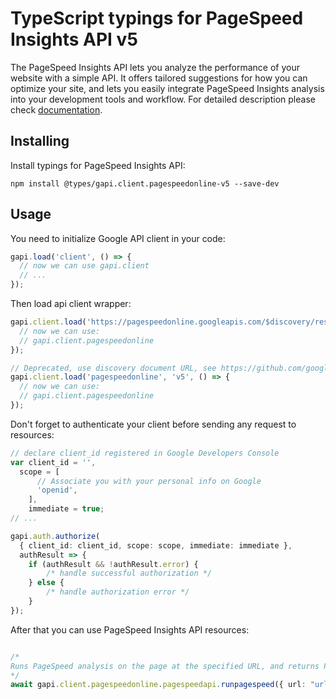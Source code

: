 # TypeScript typings for PageSpeed Insights API v5

The PageSpeed Insights API lets you analyze the performance of your website with a simple API. It offers tailored suggestions for how you can optimize your site, and lets you easily integrate PageSpeed Insights analysis into your development tools and workflow. 
For detailed description please check [documentation](https://developers.google.com/speed/docs/insights/v5/about).

## Installing

Install typings for PageSpeed Insights API:

```
npm install @types/gapi.client.pagespeedonline-v5 --save-dev
```

## Usage

You need to initialize Google API client in your code:

```typescript
gapi.load('client', () => {
  // now we can use gapi.client
  // ...
});
```

Then load api client wrapper:

```typescript
gapi.client.load('https://pagespeedonline.googleapis.com/$discovery/rest?version=v5', () => {
  // now we can use:
  // gapi.client.pagespeedonline
});
```

```typescript
// Deprecated, use discovery document URL, see https://github.com/google/google-api-javascript-client/blob/master/docs/reference.md#----gapiclientloadname----version----callback--
gapi.client.load('pagespeedonline', 'v5', () => {
  // now we can use:
  // gapi.client.pagespeedonline
});
```

Don't forget to authenticate your client before sending any request to resources:

```typescript
// declare client_id registered in Google Developers Console
var client_id = '',
  scope = [
      // Associate you with your personal info on Google
      'openid',
    ],
    immediate = true;
// ...

gapi.auth.authorize(
  { client_id: client_id, scope: scope, immediate: immediate },
  authResult => {
    if (authResult && !authResult.error) {
        /* handle successful authorization */
    } else {
        /* handle authorization error */
    }
});
```

After that you can use PageSpeed Insights API resources: <!-- TODO: make this work for multiple namespaces -->

```typescript

/*
Runs PageSpeed analysis on the page at the specified URL, and returns PageSpeed scores, a list of suggestions to make that page faster, and other information.
*/
await gapi.client.pagespeedonline.pagespeedapi.runpagespeed({ url: "url",  });
```
